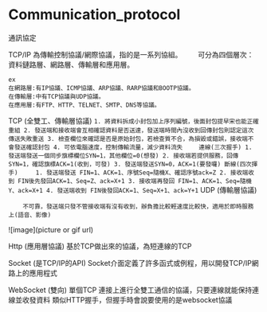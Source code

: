 # Communication_protocol
通訊協定

TCP/IP 為傳輸控制協議/網際協議，指的是一系列協組。
　　可分為四個層次：資料鏈路層、網路層、傳輸層和應用層。

	ex
	在網路層:有IP協議、ICMP協議、ARP協議、RARP協議和BOOTP協議。
	在傳輸層:中有TCP協議與UDP協議。
	在應用層:有FTP、HTTP、TELNET、SMTP、DNS等協議。


TCP (全雙工、傳輸層協議)
	```
	1. 將資料拆成小封包加上序列編號，後面封包提早宋也能正確重組
	2. 發送端和接收端會互相確認資料是否送達，發送端時間內沒收到回傳封包則認定這次傳送失敗重送
	3. 檢查欄位來確認是否是原始封包，若檢查質不合，為損毀或錯誤，接收端不會發送確認封包
	4. 可依電腦速度，控制傳輸流量，減少資料流失
  	```
	```
	連線(三次握手)
		1. 發送端發送一個同步旗標欄位SYN=1，其他欄位=0(想發)
		2. 接收端若提供服務，回傳SYN=1，確認旗標ACK=1(收到，可發)
		3. 發送端發送SYN=0，ACK=1(要發囉)
	斷線(四次揮手)    
		1. 發送端發送 FIN=1、ACK=1、序號Seq=隨機X、確認序號ack=Z
		2. 接收端收到 FIN後先發回ACK=1、Seq=Z、ack=X+1
		3. 接收端再發回 FIN=1、ACK=1、Seq=隨機Y、ack=X+1
		4. 發送端收到 FIN後發回ACK=1、Seq=X+1、ack=Y+1
	```
UDP (傳輸層協議)
```
	不可靠，發送端只發不管接收端有沒有收到，辦負擔比較輕速度比較快，適用於即時服務上(語音、影像)
```

![image](picture or gif url)

Http (應用層協議)
	基於TCP做出來的協議，為短連線的TCP
	
Socket (是TCP/IP的API)
	Socket介面定義了許多函式或例程，用以開發TCP/IP網路上的應用程式

WebSocket (雙向)
	單個TCP 連接上進行全雙工通信的協議，只要連線就能保持連線並收發資料
	類似HTTP握手，但握手時會說要使用的是websocket協議
